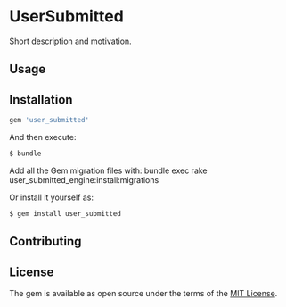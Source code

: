 # UserSubmitted
Short description and motivation.

## Usage

## Installation

```ruby
gem 'user_submitted'
```

And then execute:
```bash
$ bundle
```
Add all the Gem migration files with:
  bundle exec rake user_submitted_engine:install:migrations

Or install it yourself as:
```bash
$ gem install user_submitted
```

## Contributing

## License
The gem is available as open source under the terms of the [MIT License](http://opensource.org/licenses/MIT).
